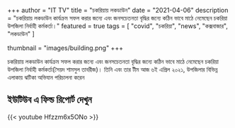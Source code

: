 +++
author = "IT TV"
title = "চকরিয়ায় লকডাউন"
date = "2021-04-06"
description = "চকরিয়ায় লকডাউন কার্যক্রম সফল করার জন্যে এবং জনসচেতনতা বৃদ্ধির জন্যে কঠিন ভাবে মাঠে নেমেছেন চকরিয়া উপজিলা নির্বাহী কর্মকর্তা।"
featured = true
tags = [
    "covid",
    "চকরিয়া",
    "news",
    "কক্সবাজার",
    "লকডাউন"
]

thumbnail = "images/building.png"
+++

চকরিয়ায় লকডাউন কার্যক্রম সফল করার জন্যে এবং জনসচেতনতা বৃদ্ধির জন্যে কঠিন ভাবে মাঠে নেমেছেন চকরিয়া উপজিলা নির্বাহী কর্মকর্তা(সৈয়দ শামসুল তাবরীজ)।
তিনি এবং তার টীম আজ ৬ই এপ্রিল ২০২১, উপজিলার বিভিন্ন এলাকায় ঝটিকা অভিযান পরিচালনা করেন 
<!--more-->

## ইউটিউব এ ফিল্ড রিপোর্ট দেখুন

{{< youtube Hfzzm6x5ONo >}}

<br>

